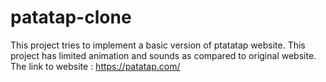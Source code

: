 # patatap-clone
This project tries to implement a basic version of ptatatap website.
This project has limited animation and sounds as compared to original website.
The link to website : https://patatap.com/
